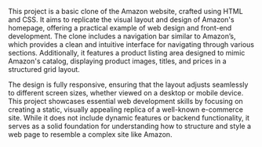 

This project is a basic clone of the Amazon website, crafted using HTML and CSS. It aims to replicate the visual layout and design of Amazon's homepage, offering a practical example of web design and front-end development. The clone includes a navigation bar similar to Amazon’s, which provides a clean and intuitive interface for navigating through various sections. Additionally, it features a product listing area designed to mimic Amazon's catalog, displaying product images, titles, and prices in a structured grid layout.<br>

The design is fully responsive, ensuring that the layout adjusts seamlessly to different screen sizes, whether viewed on a desktop or mobile device. This project showcases essential web development skills by focusing on creating a static, visually appealing replica of a well-known e-commerce site. While it does not include dynamic features or backend functionality, it serves as a solid foundation for understanding how to structure and style a web page to resemble a complex site like Amazon.
